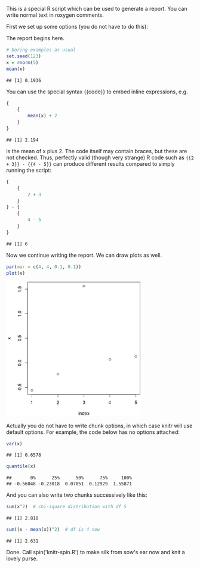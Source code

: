 This is a special R script which can be used to generate a report. You can
write normal text in roxygen comments.

First we set up some options (you do not have to do this):




The report begins here.


```r
# boring examples as usual
set.seed(123)
x = rnorm(5)
mean(x)
```

```
## [1] 0.1936
```


You can use the special syntax {{code}} to embed inline expressions, e.g.


```r
{
    {
        mean(x) + 2
    }
}
```

```
## [1] 2.194
```


is the mean of x plus 2.
The code itself may contain braces, but these are not checked. Thus,
perfectly valid (though very strange) R code such as `{{2 + 3}} - {{4 - 5}}`
can produce different results compared to simply running the script:


```r
{
    {
        2 + 3
    }
} - {
    {
        4 - 5
    }
}
```

```
## [1] 6
```



Now we continue writing the report. We can draw plots as well.


```r
par(mar = c(4, 4, 0.1, 0.1))
plot(x)
```

![plot of chunk test-b](figure/silk-test-b.png) 


Actually you do not have to write chunk options, in which case knitr will use
default options. For example, the code below has no options attached:


```r
var(x)
```

```
## [1] 0.6578
```

```r
quantile(x)
```

```
##       0%      25%      50%      75%     100% 
## -0.56048 -0.23018  0.07051  0.12929  1.55871
```


And you can also write two chunks successively like this:


```r
sum(x^2)  # chi-square distribution with df 5
```

```
## [1] 2.818
```

```r
sum((x - mean(x))^2)  # df is 4 now
```

```
## [1] 2.631
```


Done. Call spin('knitr-spin.R') to make silk from sow's ear now and knit a
lovely purse.
